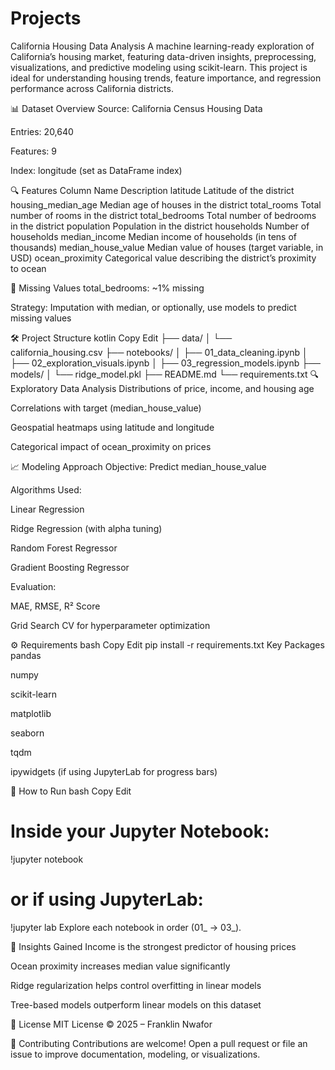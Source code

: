 # Projects

California Housing Data Analysis
A machine learning-ready exploration of California’s housing market, featuring data-driven insights, preprocessing, visualizations, and predictive modeling using scikit-learn. This project is ideal for understanding housing trends, feature importance, and regression performance across California districts.

📊 Dataset Overview
Source: California Census Housing Data

Entries: 20,640

Features: 9

Index: longitude (set as DataFrame index)

🔍 Features
Column Name	Description
latitude	Latitude of the district
housing_median_age	Median age of houses in the district
total_rooms	Total number of rooms in the district
total_bedrooms	Total number of bedrooms in the district
population	Population in the district
households	Number of households
median_income	Median income of households (in tens of thousands)
median_house_value	Median value of houses (target variable, in USD)
ocean_proximity	Categorical value describing the district’s proximity to ocean

🧪 Missing Values
total_bedrooms: ~1% missing

Strategy: Imputation with median, or optionally, use models to predict missing values

🛠️ Project Structure
kotlin
Copy
Edit
├── data/
│   └── california_housing.csv
├── notebooks/
│   ├── 01_data_cleaning.ipynb
│   ├── 02_exploration_visuals.ipynb
│   ├── 03_regression_models.ipynb
├── models/
│   └── ridge_model.pkl
├── README.md
└── requirements.txt
🔍 Exploratory Data Analysis
Distributions of price, income, and housing age

Correlations with target (median_house_value)

Geospatial heatmaps using latitude and longitude

Categorical impact of ocean_proximity on prices

📈 Modeling Approach
Objective: Predict median_house_value

Algorithms Used:

Linear Regression

Ridge Regression (with alpha tuning)

Random Forest Regressor

Gradient Boosting Regressor

Evaluation:

MAE, RMSE, R² Score

Grid Search CV for hyperparameter optimization

⚙️ Requirements
bash
Copy
Edit
pip install -r requirements.txt
Key Packages
pandas

numpy

scikit-learn

matplotlib

seaborn

tqdm

ipywidgets (if using JupyterLab for progress bars)

🚀 How to Run
bash
Copy
Edit
# Inside your Jupyter Notebook:
!jupyter notebook
# or if using JupyterLab:
!jupyter lab
Explore each notebook in order (01_ → 03_).

🧠 Insights Gained
Income is the strongest predictor of housing prices

Ocean proximity increases median value significantly

Ridge regularization helps control overfitting in linear models

Tree-based models outperform linear models on this dataset

📂 License
MIT License © 2025 – Franklin Nwafor

🤝 Contributing
Contributions are welcome! Open a pull request or file an issue to improve documentation, modeling, or visualizations.









